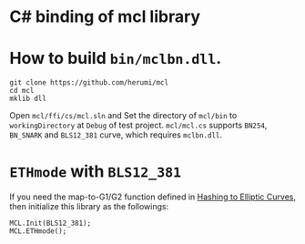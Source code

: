 # C# binding of mcl library

# How to build `bin/mclbn.dll`.

```
git clone https://github.com/herumi/mcl
cd mcl
mklib dll
```

Open `mcl/ffi/cs/mcl.sln` and Set the directory of `mcl/bin` to `workingDirectory` at `Debug` of test project.
`mcl/mcl.cs` supports `BN254`, `BN_SNARK` and `BLS12_381` curve, which requires `mclbn.dll`.

# `ETHmode` with `BLS12_381`

If you need the map-to-G1/G2 function defined in [Hashing to Elliptic Curves](https://www.ietf.org/id/draft-irtf-cfrg-hash-to-curve-09.html),
then initialize this library as the followings:
```
MCL.Init(BLS12_381);
MCL.ETHmode();
```
